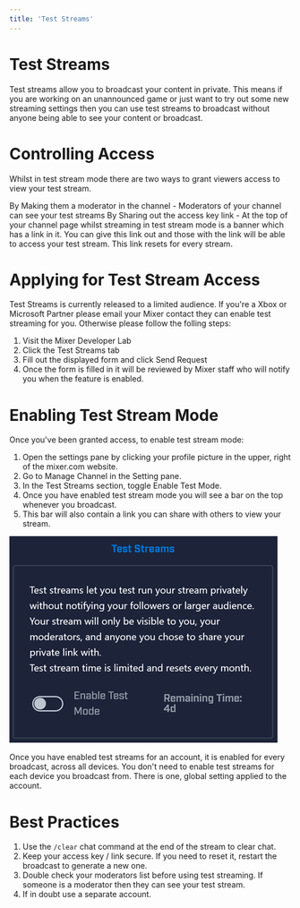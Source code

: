 ```yaml
---
title: 'Test Streams'
---
```


# Test Streams
Test streams allow you to broadcast your content in private. This means if you are working on an unannounced game or just want to try out some new streaming settings then you can use test streams to broadcast without anyone being able to see your content or broadcast.

# Controlling Access
Whilst in test stream mode there are two ways to grant viewers access to view your test stream.

By Making them a moderator in the channel - Moderators of your channel can see your test streams
By Sharing out the access key link - At the top of your channel page whilst streaming in test stream mode is a banner which has a link in it. You can give this link out and those with the link will be able to access your test stream. This link resets for every stream.

# Applying for Test Stream Access
Test Streams is currently released to a limited audience. If you're a Xbox or Microsoft Partner please email your Mixer contact they can enable test streaming for you. Otherwise please follow the folling steps:
1. Visit the Mixer Developer Lab
1. Click the Test Streams tab
1. Fill out the displayed form and click Send Request
1. Once the form is filled in it will be reviewed by Mixer staff who will notify you when the feature is enabled.

# Enabling Test Stream Mode
Once you've been granted access, to enable test stream mode:
1. Open the settings pane by clicking your profile picture in the upper, right of the mixer.com website.
1. Go to Manage Channel in the Setting pane.
1. In the Test Streams section, toggle Enable Test Mode.
1. Once you have enabled test stream mode you will see a bar on the top whenever you broadcast.
1. This bar will also contain a link you can share with others to view your stream.

![](enable.png)

Once you have enabled test streams for an account, it is enabled for every broadcast, across all devices. You don't need to enable test streams for each device you broadcast from. There is one, global setting applied to the account.


# Best Practices
1. Use the `/clear` chat command at the end of the stream to clear chat.
2. Keep your access key / link secure. If you need to reset it, restart the broadcast to generate a new one.
3. Double check your moderators list before using test streaming. If someone is a moderator then they can see your test stream.
4. If in doubt use a separate account.

